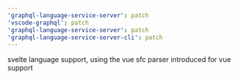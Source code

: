 ```yaml
---
'graphql-language-service-server': patch
'vscode-graphql': patch
'graphql-language-service-server': patch
'graphql-language-service-server-cli': patch
---
```


svelte language support, using the vue sfc parser introduced for vue support

